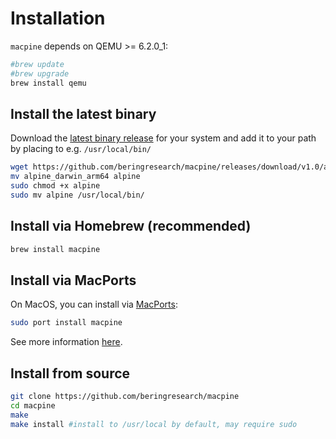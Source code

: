 # Installation

`macpine` depends on QEMU >= 6.2.0_1:

```bash
#brew update
#brew upgrade
brew install qemu
```

## Install the latest binary

Download the [latest binary release](https://github.com/beringresearch/macpine/releases) for your system and add it to your path by placing to e.g. `/usr/local/bin/`

```bash
wget https://github.com/beringresearch/macpine/releases/download/v1.0/alpine_darwin_arm64
mv alpine_darwin_arm64 alpine
sudo chmod +x alpine
sudo mv alpine /usr/local/bin/
```

## Install via Homebrew (recommended)

```bash
brew install macpine
```

## Install via MacPorts
On MacOS, you can install via [MacPorts](https://www.macports.org/):

```bash
sudo port install macpine
```

See more information [here](https://ports.macports.org/port/macpine/).

## Install from source

```bash
git clone https://github.com/beringresearch/macpine
cd macpine
make
make install #install to /usr/local by default, may require sudo
```
